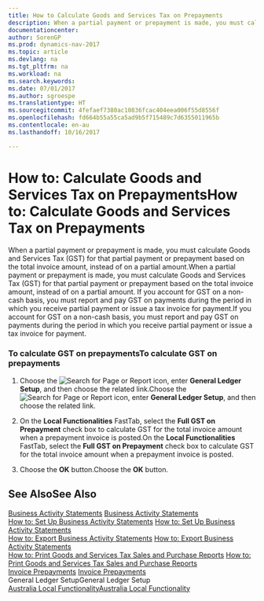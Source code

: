 ```yaml
---
title: How to Calculate Goods and Services Tax on Prepayments
description: When a partial payment or prepayment is made, you must calculate Goods and Services Tax (GST) for that partial payment or prepayment based on the total invoice amount, instead of on a partial amount. If you account for GST on a non-cash basis, you must report and pay GST on payments during the period in which you receive partial payment or issue a tax invoice for payment.
documentationcenter: 
author: SorenGP
ms.prod: dynamics-nav-2017
ms.topic: article
ms.devlang: na
ms.tgt_pltfrm: na
ms.workload: na
ms.search.keywords: 
ms.date: 07/01/2017
ms.author: sgroespe
ms.translationtype: HT
ms.sourcegitcommit: 4fefaef7380ac10836fcac404eea006f55d8556f
ms.openlocfilehash: fd664b55a55ca5ad9b5f715489c7d6355011965b
ms.contentlocale: en-au
ms.lasthandoff: 10/16/2017

---
```

# <a name="how-to-calculate-goods-and-services-tax-on-prepayments"></a><span data-ttu-id="84038-104">How to: Calculate Goods and Services Tax on Prepayments</span><span class="sxs-lookup"><span data-stu-id="84038-104">How to: Calculate Goods and Services Tax on Prepayments</span></span>
<span data-ttu-id="84038-105">When a partial payment or prepayment is made, you must calculate Goods and Services Tax (GST) for that partial payment or prepayment based on the total invoice amount, instead of on a partial amount.</span><span class="sxs-lookup"><span data-stu-id="84038-105">When a partial payment or prepayment is made, you must calculate Goods and Services Tax (GST) for that partial payment or prepayment based on the total invoice amount, instead of on a partial amount.</span></span> <span data-ttu-id="84038-106">If you account for GST on a non-cash basis, you must report and pay GST on payments during the period in which you receive partial payment or issue a tax invoice for payment.</span><span class="sxs-lookup"><span data-stu-id="84038-106">If you account for GST on a non-cash basis, you must report and pay GST on payments during the period in which you receive partial payment or issue a tax invoice for payment.</span></span>  
  
### <a name="to-calculate-gst-on-prepayments"></a><span data-ttu-id="84038-107">To calculate GST on prepayments</span><span class="sxs-lookup"><span data-stu-id="84038-107">To calculate GST on prepayments</span></span>  
  
1.  <span data-ttu-id="84038-108">Choose the ![Search for Page or Report](media/ui-search/search_small.png "Search for Page or Report icon") icon, enter **General Ledger Setup**, and then choose the related link.</span><span class="sxs-lookup"><span data-stu-id="84038-108">Choose the ![Search for Page or Report](media/ui-search/search_small.png "Search for Page or Report icon") icon, enter **General Ledger Setup**, and then choose the related link.</span></span>  
  
2.  <span data-ttu-id="84038-109">On the **Local Functionalities** FastTab, select the **Full GST on Prepayment** check box to calculate GST for the total invoice amount when a prepayment invoice is posted.</span><span class="sxs-lookup"><span data-stu-id="84038-109">On the **Local Functionalities** FastTab, select the **Full GST on Prepayment** check box to calculate GST for the total invoice amount when a prepayment invoice is posted.</span></span>  
  
3.  <span data-ttu-id="84038-110">Choose the **OK** button.</span><span class="sxs-lookup"><span data-stu-id="84038-110">Choose the **OK** button.</span></span>  
  
## <a name="see-also"></a><span data-ttu-id="84038-111">See Also</span><span class="sxs-lookup"><span data-stu-id="84038-111">See Also</span></span>  
 <span data-ttu-id="84038-112">[Business Activity Statements](business-activity-statements.md) </span><span class="sxs-lookup"><span data-stu-id="84038-112">[Business Activity Statements](business-activity-statements.md) </span></span>  
 <span data-ttu-id="84038-113">[How to: Set Up Business Activity Statements](how-to-set-up-business-activity-statements.md) </span><span class="sxs-lookup"><span data-stu-id="84038-113">[How to: Set Up Business Activity Statements](how-to-set-up-business-activity-statements.md) </span></span>  
 <span data-ttu-id="84038-114">[How to: Export Business Activity Statements](how-to-export-business-activity-statements.md) </span><span class="sxs-lookup"><span data-stu-id="84038-114">[How to: Export Business Activity Statements](how-to-export-business-activity-statements.md) </span></span>  
 <span data-ttu-id="84038-115">[How to: Print Goods and Services Tax Sales and Purchase Reports](how-to-print-goods-and-services-tax-sales-and-purchase-reports.md) </span><span class="sxs-lookup"><span data-stu-id="84038-115">[How to: Print Goods and Services Tax Sales and Purchase Reports](how-to-print-goods-and-services-tax-sales-and-purchase-reports.md) </span></span>  
 <span data-ttu-id="84038-116">[Invoice Prepayments](invoice-prepayments.md) </span><span class="sxs-lookup"><span data-stu-id="84038-116">[Invoice Prepayments](invoice-prepayments.md) </span></span>  
 <span data-ttu-id="84038-117">General Ledger Setup</span><span class="sxs-lookup"><span data-stu-id="84038-117">General Ledger Setup</span></span>   
 [<span data-ttu-id="84038-118">Australia Local Functionality</span><span class="sxs-lookup"><span data-stu-id="84038-118">Australia Local Functionality</span></span>](australia-local-functionality.md)

